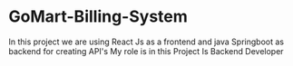 # GoMart-Billing-System
In this project we are using React Js as a frontend and java Springboot as backend for creating API's My role is in this Project Is Backend Developer
